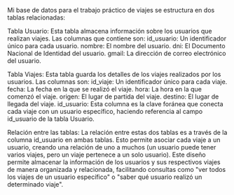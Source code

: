 Mi base de datos para el trabajo práctico de viajes se estructura en dos tablas relacionadas:

Tabla Usuario: Esta tabla almacena información sobre los usuarios que realizan viajes. Las columnas que contiene son:
id_usuario: Un identificador único para cada usuario.
nombre: El nombre del usuario.
dni: El Documento Nacional de Identidad del usuario.
gmail: La dirección de correo electrónico del usuario.

Tabla Viajes: Esta tabla guarda los detalles de los viajes realizados por los usuarios. Las columnas son:
id_viaje: Un identificador único para cada viaje.
fecha: La fecha en la que se realizó el viaje.
hora: La hora en la que comenzó el viaje.
origen: El lugar de partida del viaje.
destino: El lugar de llegada del viaje.
id_usuario: Esta columna es la clave foránea que conecta cada viaje con un usuario específico, haciendo referencia al campo id_usuario de la tabla Usuario.

Relación entre las tablas:
La relación entre estas dos tablas es a través de la columna id_usuario en ambas tablas. Esto permite asociar cada viaje a un usuario, creando una relación de uno a muchos (un usuario puede tener varios viajes, pero un viaje pertenece a un solo usuario).
Este diseño permite almacenar la información de los usuarios y sus respectivos viajes de manera organizada y relacionada, facilitando consultas como "ver todos los viajes de un usuario específico" o "saber qué usuario realizó un determinado viaje".
